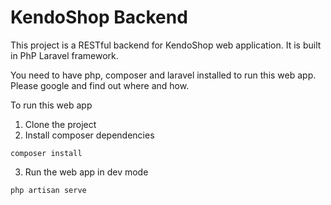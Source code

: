 KendoShop Backend
================

This project is a RESTful backend for KendoShop web application. It is built in PhP Laravel framework.

You need to have php, composer and laravel installed to run this web app. Please google and find out where and how.

To run this web app

1. Clone the project
2. Install composer dependencies
<pre><code>composer install</code></pre>
3. Run the web app in dev mode
<pre><code>php artisan serve</code></pre>
